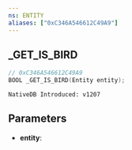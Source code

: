 ```yaml
---
ns: ENTITY
aliases: ["0xC346A546612C49A9"]
---
```

## _GET_IS_BIRD

```c
// 0xC346A546612C49A9
BOOL _GET_IS_BIRD(Entity entity);
```

```
NativeDB Introduced: v1207
```

## Parameters
* **entity**:
